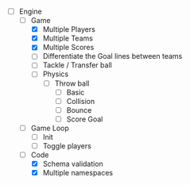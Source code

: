 - [ ] Engine
  - [ ] Game
    - [x] Multiple Players
    - [x] Multiple Teams
    - [x] Multiple Scores
    - [ ] Differentiate the Goal lines between teams
    - [ ] Tackle / Transfer ball
    - [ ] Physics
      - [ ] Throw ball
        - [ ] Basic
        - [ ] Collision
        - [ ] Bounce
        - [ ] Score Goal
  - [ ] Game Loop
    - [ ] Init
    - [ ] Toggle players
  - [ ] Code
    - [x] Schema validation
    - [x] Multiple namespaces